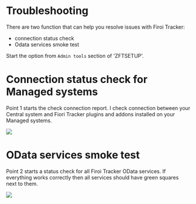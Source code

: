 # Troubleshooting

There are two function that can help you resolve issues with Firoi Tracker:

- connection status check
- Odata services smoke test

Start the option from `Admin tools` section of 'ZFTSETUP'.

# Connection status check for Managed systems

Point 1 starts the check connection report. I check connection between your Central system and Fiori Tracker plugins and addons installed on your Managed systems.

![](/res/connection_check.png)

# OData services smoke test

Point 2 starts a status check for all Firoi Tracker OData services. If everything works correctly then all services should have green squares next to them.

![](/res/odata_smoke_test.png)